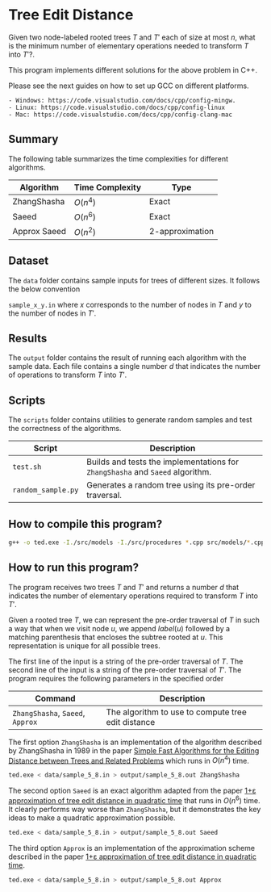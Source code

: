 # Tree Edit Distance

Given two node-labeled rooted trees $T$ and $T'$ each of size at most $n$, what is
the minimum number of elementary operations needed to transform $T$ into $T'$?.

This program implements different solutions for the above problem in C++.

Please see the next guides on how to set up GCC on different platforms.

    - Windows: https://code.visualstudio.com/docs/cpp/config-mingw.
    - Linux: https://code.visualstudio.com/docs/cpp/config-linux
    - Mac: https://code.visualstudio.com/docs/cpp/config-clang-mac

## Summary

The following table summarizes the time complexities for different algorithms.

|   Algorithm           | Time Complexity                               | Type
|   ------------------- | --------------------------------------------- | --------------------------------------
|   ZhangShasha         | $O(n^4)$                                      | Exact
|   Saeed               | $O(n^6)$                                      | Exact
|   Approx Saeed        | $O(n^2)$                                      | 2-approximation

## Dataset

The `data` folder contains sample inputs for trees of different sizes. It follows the below convention

`sample_x_y.in` where $x$ corresponds to the number of nodes in $T$ and $y$ to the number of nodes in $T'$.

## Results

The `output` folder contains the result of running each algorithm with the sample data.
Each file contains a single number $d$ that indicates the number of operations to transform $T$ into $T'$.

## Scripts

The `scripts` folder contains utilities to generate random samples and test the correctness of the algorithms.

|Script                            |Description
|----------------------------------|-----------------------------------------------------------------------------
| `test.sh`                        | Builds and tests the implementations for `ZhangShasha` and `Saeed` algorithm.
| `random_sample.py`               | Generates a random tree using its pre-order traversal.

## How to compile this program?

```sh
g++ -o ted.exe -I./src/models -I./src/procedures *.cpp src/models/*.cpp src/procedures/*.cpp
```

## How to run this program?

The program receives two trees $T$ and $T'$ and returns a number $d$ that indicates the number of elementary
operations required to transform $T$ into $T'$.

Given a rooted tree $T$, we can represent the pre-order traversal of $T$ in such a way that when we visit node $u$, we append
$label(u)$ followed by a matching parenthesis that encloses the subtree rooted at $u$. This representation is unique for all possible
trees.

The first line of the input is a string of the pre-order traversal of $T$.
The second line of the input is a string of the pre-order traversal of $T'$.
The program requires the following parameters in the specified order

|Command                           |Description
|----------------------------------|----------------------------------------------------
| `ZhangShasha`, `Saeed`, `Approx` | The algorithm to use to compute tree edit distance


The first option `ZhangShasha` is an implementation of the algorithm described by ZhangShasha in 1989 in the paper
[Simple Fast Algorithms for the Editing Distance between Trees and Related Problems](https://www.proquest.com/docview/919771926) which
runs in $O(n^4)$ time.

```sh
ted.exe < data/sample_5_8.in > output/sample_5_8.out ZhangShasha
```

The second option `Saeed` is an exact algorithm adapted from the paper [1+ε approximation of tree edit distance in quadratic time](https://dl.acm.org/doi/10.1145/3313276.3316388) that runs in $O(n^6)$ time. It clearly performs way worse than `ZhangShasha`, but it demonstrates the key ideas to make a quadratic approximation possible.

```sh
ted.exe < data/sample_5_8.in > output/sample_5_8.out Saeed
```

The third option `Approx` is an implementation of the approximation scheme described in the paper [1+ε approximation of tree edit distance in quadratic time](https://dl.acm.org/doi/10.1145/3313276.3316388).

```sh
ted.exe < data/sample_5_8.in > output/sample_5_8.out Approx
```
